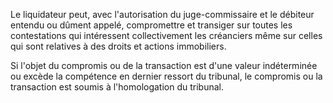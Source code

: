   
 Le liquidateur peut, avec l'autorisation du juge-commissaire et le débiteur entendu ou dûment appelé, compromettre et transiger sur toutes les contestations qui intéressent collectivement les créanciers même sur celles qui sont relatives à des droits et actions immobiliers.  

  
 Si l'objet du compromis ou de la transaction est d'une valeur indéterminée ou excède la compétence en dernier ressort du tribunal, le compromis ou la transaction est soumis à l'homologation du tribunal.  
